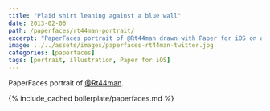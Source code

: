 ```yaml
---
title: "Plaid shirt leaning against a blue wall"
date: 2013-02-06
path: /paperfaces/rt44man-portrait/
excerpt: "PaperFaces portrait of @Rt44man drawn with Paper for iOS on an iPad."
image: ../../assets/images/paperfaces-rt44man-twitter.jpg
categories: [paperfaces]
tags: [portrait, illustration, Paper for iOS]
---
```


PaperFaces portrait of [@Rt44man](https://twitter.com/Rt44man).

{% include_cached boilerplate/paperfaces.md %}

